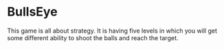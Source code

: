 # BullsEye
This game is all about strategy. It is having five levels in which you will get some different ability to shoot the balls and reach the target.
